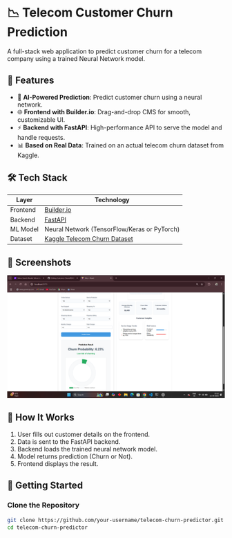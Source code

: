 # 📉 Telecom Customer Churn Prediction

A full-stack web application to predict customer churn for a telecom company using a trained Neural Network model.

## 🚀 Features

- 🧠 **AI-Powered Prediction**: Predict customer churn using a neural network.
- 🌐 **Frontend with Builder.io**: Drag-and-drop CMS for smooth, customizable UI.
- ⚡ **Backend with FastAPI**: High-performance API to serve the model and handle requests.
- 📊 **Based on Real Data**: Trained on an actual telecom churn dataset from Kaggle.

## 🛠 Tech Stack

| Layer      | Technology        |
|------------|-------------------|
| Frontend   | [Builder.io](https://www.builder.io/) |
| Backend    | [FastAPI](https://fastapi.tiangolo.com/) |
| ML Model   | Neural Network (TensorFlow/Keras or PyTorch) |
| Dataset    | [Kaggle Telecom Churn Dataset](https://www.kaggle.com/datasets/blastchar/telecom-churn) |

## 📸 Screenshots

![Churn Prediction UI](./frontend/src/assets/screenshot.png)


## 🧪 How It Works

1. User fills out customer details on the frontend.
2. Data is sent to the FastAPI backend.
3. Backend loads the trained neural network model.
4. Model returns prediction (Churn or Not).
5. Frontend displays the result.

## 🧰 Getting Started

### Clone the Repository

```bash
git clone https://github.com/your-username/telecom-churn-predictor.git
cd telecom-churn-predictor
